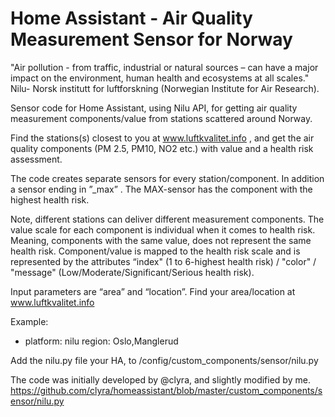 # Home Assistant - Air Quality Measurement Sensor for Norway

"Air pollution - from traffic, industrial or natural sources – can have a major impact on the environment, human health and ecosystems at all scales." Nilu- Norsk institutt for luftforskning (Norwegian Institute for Air Research).

Sensor code for Home Assistant, using Nilu API, for getting air quality measurement components/value from stations scattered around Norway.

Find the stations(s) closest to you at www.luftkvalitet.info , and get the air quality components (PM 2.5, PM10, NO2 etc.) with value and a health risk assessment.

The code creates separate sensors for every station/component. In addition a sensor ending in ”_max” . The MAX-sensor has the component with the highest health risk.

Note, different stations can deliver different measurement components. The value scale for each component is individual when it comes to health risk. Meaning, components with the same value, does not represent the same health risk. Component/value is mapped to the health risk scale and is represented by the attributes “index" (1 to 6-highest health risk) / "color" / "message" (Low/Moderate/Significant/Serious health risk).

Input parameters are “area” and “location”. Find your area/location at www.luftkvalitet.info

Example:
- platform: nilu
  region: Oslo,Manglerud
  
Add the nilu.py file your HA, to /config/custom_components/sensor/nilu.py
  
The code was initially developed by @clyra, and slightly modified by me.
https://github.com/clyra/homeassistant/blob/master/custom_components/sensor/nilu.py

